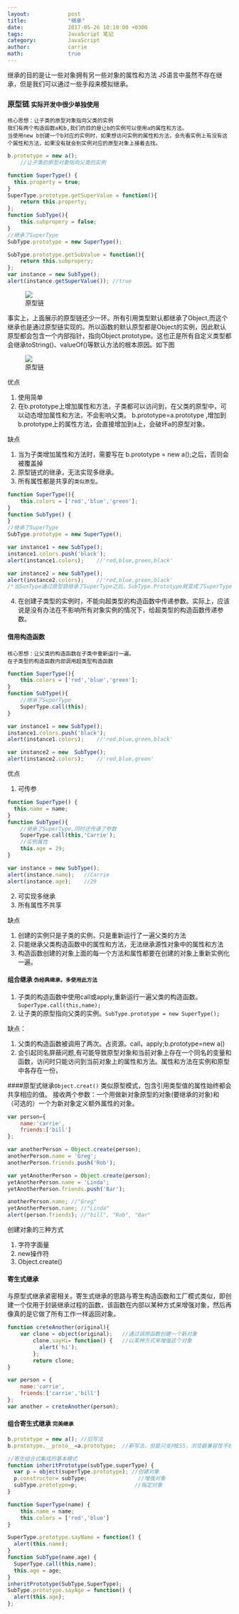 ```yaml
---
layout:            post
title:             "继承"
date:              2017-05-26 10:10:00 +0300
tags:              JavaScript 笔记
category:          JavaScript
author:            carrie
math:              true
---
```

继承的目的是让一些对象拥有另一些对象的属性和方法
JS语言中虽然不存在继承，但是我们可以通过一些手段来模拟继承。

### 原型链 `实际开发中很少单独使用`
    核心思想：让子类的原型对象指向父类的实例
    我们有两个构造函数a和b,我们的目的是让b的实例可以使用a的属性和方法。
    当使用new b创建一个b对应的实例时，如果想访问实例的属性和方法，会先看实例上有没有这个属性和方法，如果没有就会到实例对应的原型对象上接着去找。
    
```javascript
b.prototype = new a();
    //让子类的原型对象指向父类的实例
```
```javascript
function SuperType() {
  this.property = true;
}
SuperType.prototype.getSuperValue = function(){
    return this.property;
};
function SubType(){
    this.subpropery = false;
}
//继承了SuperType
SubType.prototype = new SuperType();

SubType.prototype.getSubValue = function(){
    return this.subpropery;
};
var instance = new SubType();
alert(instance.getSuperValue()); //true
```

<figure>
   <img src="{{ "/media/img/prototype.jpg" | absolute_url }}" />
   <figcaption>原型链</figcaption>
</figure>

事实上，上面展示的原型链还少一环。所有引用类型默认都继承了Object,而这个继承也是通过原型链实现的。所以函数的默认原型都是Object的实例，因此默认原型都会包含一个内部指针，指向Object.prototype。这也正是所有自定义类型都会继承toString()、valueOf()等默认方法的根本原因。如下图

<figure>
   <img src="{{ "/media/img/prototype_all.jpg" | absolute_url }}" />
   <figcaption>原型链</figcaption>
</figure>

优点
1. 使用简单
2. 在b.prototype上增加属性和方法，子类都可以访问到，在父类的原型中，可以动态增加属性和方法，不会影响父类。
 b.prototype=a.prototype ,增加到b.prototype上的属性方法，会直接增加到a上，会破坏a的原型对象。

缺点
1. 当为子类增加属性和方法时，需要写在 b.prototype = new a();之后，否则会被覆盖掉
2. 原型链式的继承，无法实现多继承。
3. 所有属性都是共享的`类似原型`。

```javascript
function SuperType(){
    this.colors = ['red','blue','green'];
}
function SubType() {
}
//继承了SuperType
SubType.prototype = new SuperType();

var instance1 = new SubType();
instance1.colors.push('black');
alert(instance1.colors);    //'red,blue,green,black'

var instance2 = new SubType();
alert(instance2.colors);    //'red,blue,green,black'
/*当SunType通过原型链继承了SuperType之后，SubType.Prototype就变成了SuperType的一个实例，因此它也拥有了一个它自己的color属性，就跟专门创建了一个SubType.prototype.colors属性一样。结果SubType所有的实例都会共享这一个colors属性，我们对instance1.colors的修改能够通过instance2.colors反映出来。*/
```
4. 在创建子类型的实例时，不能向超类型的构造函数中传递参数。实际上，应该说是没有办法在不影响所有对象实例的情况下，给超类型的构造函数传递参数。


#### 借用构造函数
    核心思想：让父类的构造函数在子类中重新运行一遍。
    在子类型的构造函数内部调用超类型构造函数
```javascript
function SuperType(){
    this.colors = ['red','blue','green'];
}
function SubType(){
    //继承了SuperType
    SuperType.call(this);
}

var instance1 = new SubType();
instance1.colors.push('black');
alert(instance1.colors);    //'red,blue,green,black'

var instance2 = new  SubType();
alert(instance2.colors);    //'red,blue,green'
```
优点
1. 可传参
```javascript
function SuperType() {
  this.name = name;
}
function SubType(){
    //继承了SuperType,同时还传递了参数
    SuperType.call(this,'Carrie');
    //实例属性
    this.age = 29;
}

var instance = new SubType();
alert(instance.name);   //Carrie
alert(instance.age);    //29
```
2. 可实现多继承
3. 所有属性不共享

缺点
1. 创建的实例只是子类的实例，只是重新运行了一遍父类的方法
2. 只能继承父类构造函数中的属性和方法，无法继承源性对象中的属性和方法
3. 构造函数创建的对象上面的每一个方法和属性都要在创建的对象上重新实例化一遍。

#### 组合继承 `伪经典继承，多使用此方法`
1. 子类的构造函数中使用call或apply,重新运行一遍父类的构造函数。`SuperType.call(this,name);`
2. 让子类的原型指向父类的实例。`SubType.prototype = new SuperType();`

缺点：
1. 父类的构造函数被调用了两次。占资源。call，apply;b.prototype=new a()
2. 会引起同名屏蔽问题,有可能导致原型对象和当前对象上存在一个同名的变量和函数，访问时只能访问到当前对象上的属性和方法。属性和方法在实例和原型中各存在一份，

####原型式继承`Object.creat()`
类似原型模式，包含引用类型值的属性始终都会共享相应的值。
接收两个参数：一个用做新对象原型的对象(要继承的对象)和（可选的）一个为新对象定义额外属性的对象。
````javascript
var person={
    name:'carrie',
    friends:['bill']
};

var anotherPerson = Object.create(person);
anotherPerson.name = 'Greg';
anotherPerson.friends.push('Rob');

var yetAnotherPerson = Object.create(person);
yetAnotherPerson.name = 'Linda';
yetAnotherPerson.friends.push('Bar');

anotherPerson.name; //"Greg"
yetAnotherPerson.name; //"Linda"
alert(person.friends); //"bill", "Rob", "Bar"
````
创建对象的三种方式
1. 字符字面量
2. new操作符
3. Object.create()

#### 寄生式继承
与原型式继承紧密相关。寄生式继承的思路与寄生构造函数和工厂模式类似，即创建一个仅用于封装继承过程的函数，该函数在内部以某种方式来增强对象，然后再像真的是它做了所有工作一样返回对象。
```javascript
function creteAnother(original){
    var clone = object(original);   //通过调用函数创建一个新对象
        clone.sayHi= function() {   //以某种方式来增强这个对象
          alert('hi');
        };
        return clone;
}

var person = {
    name:'carrie',
    friends:['carrie','bill']
};
var another = creteAnother(person);
```
#### 组合寄生式继承 `完美继承`
```javascript
b.prototype = new a(); //旧写法
b.prototype.__proto__=a.prototype;  //新写法，但是只支持ES5，浏览器兼容性不好

//寄生组合式集成的基本模式
function inheritPrototype(subType,superType) {
  var p = object(superType.prototype); //创建对象
  p.constructor= subType;                //增强对象
  subType.prototype=p;                  //指定对象
}

function SuperType(name) {
    this.name = name;
    this.colors = ['red','blue']
}

SuperType.prototype.sayName = function() {
  alert(this.name);
}
function SubType(name,age) {
  SuperType.call(this,name);
  this.age = age;
}
inheritPrototype(SubType,SuperType);
SubType.prototype.sayAge = function() {
  alert(this.age);
};
```

